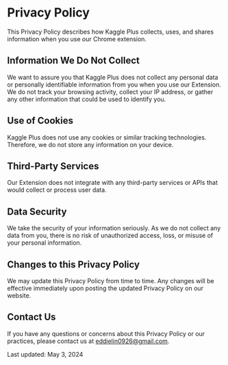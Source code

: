 # Privacy Policy

This Privacy Policy describes how Kaggle Plus collects, uses, and shares information when you use our Chrome extension.

## Information We Do Not Collect

We want to assure you that Kaggle Plus does not collect any personal data or personally identifiable information from you when you use our Extension. We do not track your browsing activity, collect your IP address, or gather any other information that could be used to identify you.

## Use of Cookies

Kaggle Plus does not use any cookies or similar tracking technologies. Therefore, we do not store any information on your device.

## Third-Party Services

Our Extension does not integrate with any third-party services or APIs that would collect or process user data.

## Data Security

We take the security of your information seriously. As we do not collect any data from you, there is no risk of unauthorized access, loss, or misuse of your personal information.

## Changes to this Privacy Policy

We may update this Privacy Policy from time to time. Any changes will be effective immediately upon posting the updated Privacy Policy on our website.

## Contact Us

If you have any questions or concerns about this Privacy Policy or our practices, please contact us at eddielin0926@gmail.com.

Last updated: May 3, 2024
